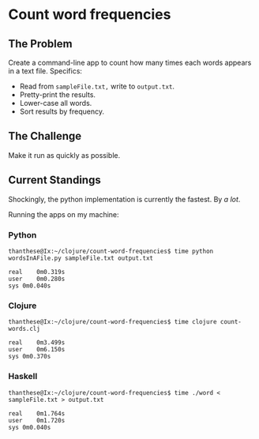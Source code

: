 # Count word frequencies

## The Problem

Create a command-line app to count how many times each words appears in a text file.  Specifics:

- Read from `sampleFile.txt,` write to `output.txt`.
- Pretty-print the results.
- Lower-case all words.
- Sort results by frequency.

## The Challenge

Make it run as quickly as possible.

## Current Standings

Shockingly, the python implementation is currently the fastest.  By *a lot*.

Running the apps on my machine:

### Python

    thanthese@Ix:~/clojure/count-word-frequencies$ time python wordsInAFile.py sampleFile.txt output.txt

    real	0m0.319s
    user	0m0.280s
    sys	0m0.040s

### Clojure

    thanthese@Ix:~/clojure/count-word-frequencies$ time clojure count-words.clj

    real	0m3.499s
    user	0m6.150s
    sys	0m0.370s

### Haskell

    thanthese@Ix:~/clojure/count-word-frequencies$ time ./word < sampleFile.txt > output.txt

    real	0m1.764s
    user	0m1.720s
    sys	0m0.040s

